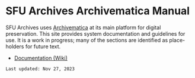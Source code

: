 # SFU Archives Archivematica Manual
SFU Archives uses [Archivematica](https://www.archivematica.org/en/) at its main platform for digital preservation. This site provides system documentation and guidelines for use. It is a work in progress; many of the sections are identified as place-holders for future text.
- [Documentation (Wiki)](https://github.com/SFU-Archives/archivematica-manual/wiki)

```
Last updated: Nov 27, 2023
```
